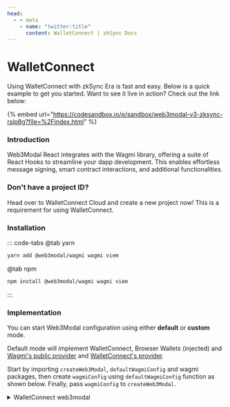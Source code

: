 ```yaml
---
head:
  - - meta
    - name: "twitter:title"
      content: WalletConnect | zkSync Docs
---
```


# WalletConnect

Using WalletConnect with zkSync Era is fast and easy. Below is a quick example to get you started. Want to see it live in action? Check out the link below:

{% embed url="https://codesandbox.io/p/sandbox/web3modal-v3-zksync-rslp8g?file=%2Findex.html" %}

### Introduction[​](https://docs.walletconnect.com/web3modal/react/about#introduction) <a href="#introduction" id="introduction"></a>

Web3Modal React integrates with the Wagmi library, offering a suite of React Hooks to streamline your dapp development. This enables effortless message signing, smart contract interactions, and additional functionalities.

### Don't have a project ID?

Head over to WalletConnect Cloud and create a new project now! This is a requirement for using WalletConnect.

### Installation[​](https://docs.walletconnect.com/web3modal/react/about#installation) <a href="#installation" id="installation"></a>

::: code-tabs
@tab yarn

```bash
yarn add @web3modal/wagmi wagmi viem
```

@tab npm

```bash
npm install @web3modal/wagmi wagmi viem
```

:::

### Implementation[​](https://docs.walletconnect.com/web3modal/react/about#implementation) <a href="#implementation" id="implementation"></a>

You can start Web3Modal configuration using either **default** or **custom** mode.

Default mode will implement WalletConnect, Browser Wallets (injected) and [Wagmi's public provider](https://wagmi.sh/react/providers/public) and [WalletConnect's provider](https://docs.walletconnect.com/cloud/blockchain-api).

Start by importing `createWeb3Modal`, `defaultWagmiConfig` and wagmi packages, then create `wagmiConfig` using `defaultWagmiConfig` function as shown below. Finally, pass `wagmiConfig` to `createWeb3Modal`.

<details>

<summary>WalletConnect web3modal</summary>

```tsx
import React from "react";
import ReactDOM from "react-dom/client";
import { createWeb3Modal, defaultWagmiConfig } from "@web3modal/wagmi/react";
import { WagmiConfig, useAccount } from "wagmi";
import { zkSync } from "wagmi/chains";
import "./index.css";

// 1. Get projectId
const projectId = <PROJECT_ID>;

// 2. Create wagmiConfig
const chains = [zkSync];
const wagmiConfig = defaultWagmiConfig({
  chains,
  projectId,
  metadata: { name: "Web3Modal v3" },
});

// 3. Create modal
createWeb3Modal({ wagmiConfig, projectId, chains, defaultChain: zkSync });

// 4. Create modal
const App = () => {
  const { address } = useAccount();
  return (
    <>
      <div className="container">
        <w3m-button />
        <w3m-network-button />
      </div>
      <p>
        {address && (
          <>
            <b>Address:</b> {address}
          </>
        )}
      </p>
    </>
  );
};

ReactDOM.createRoot(document.getElementById("root") as HTMLElement).render(
  <React.StrictMode>
    <WagmiConfig config={wagmiConfig}>
      <App />
    </WagmiConfig>
  </React.StrictMode>,
);
```

</details>
